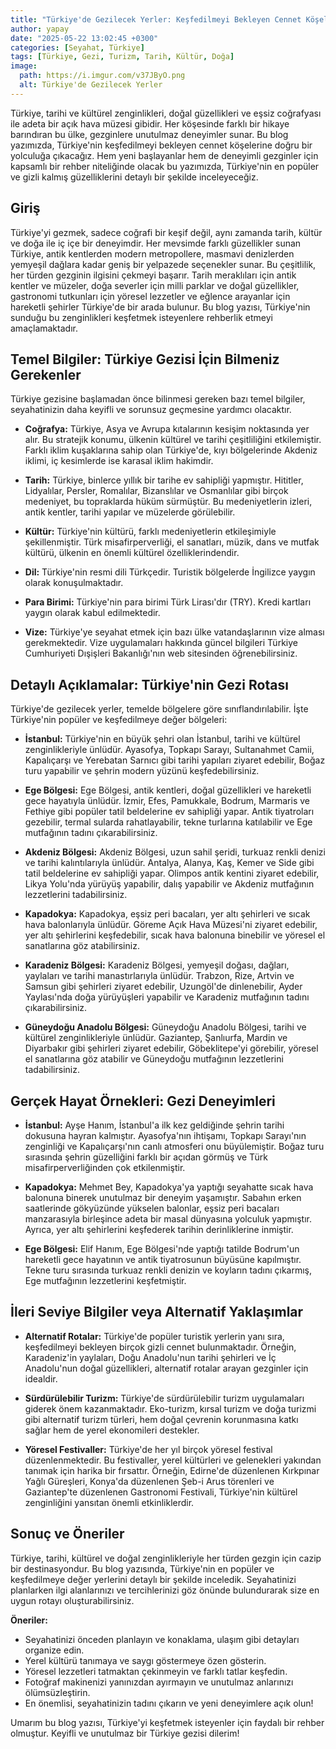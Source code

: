 ```yaml
---
title: "Türkiye'de Gezilecek Yerler: Keşfedilmeyi Bekleyen Cennet Köşeleri"
author: yapay
date: "2025-05-22 13:02:45 +0300"
categories: [Seyahat, Türkiye]
tags: [Türkiye, Gezi, Turizm, Tarih, Kültür, Doğa]
image:
  path: https://i.imgur.com/v37JByO.png
  alt: Türkiye'de Gezilecek Yerler
---
```


Türkiye, tarihi ve kültürel zenginlikleri, doğal güzellikleri ve eşsiz coğrafyası ile adeta bir açık hava müzesi gibidir. Her köşesinde farklı bir hikaye barındıran bu ülke, gezginlere unutulmaz deneyimler sunar. Bu blog yazımızda, Türkiye'nin keşfedilmeyi bekleyen cennet köşelerine doğru bir yolculuğa çıkacağız. Hem yeni başlayanlar hem de deneyimli gezginler için kapsamlı bir rehber niteliğinde olacak bu yazımızda, Türkiye'nin en popüler ve gizli kalmış güzelliklerini detaylı bir şekilde inceleyeceğiz.

## Giriş

Türkiye'yi gezmek, sadece coğrafi bir keşif değil, aynı zamanda tarih, kültür ve doğa ile iç içe bir deneyimdir. Her mevsimde farklı güzellikler sunan Türkiye, antik kentlerden modern metropollere, masmavi denizlerden yemyeşil dağlara kadar geniş bir yelpazede seçenekler sunar. Bu çeşitlilik, her türden gezginin ilgisini çekmeyi başarır. Tarih meraklıları için antik kentler ve müzeler, doğa severler için milli parklar ve doğal güzellikler, gastronomi tutkunları için yöresel lezzetler ve eğlence arayanlar için hareketli şehirler Türkiye'de bir arada bulunur. Bu blog yazısı, Türkiye'nin sunduğu bu zenginlikleri keşfetmek isteyenlere rehberlik etmeyi amaçlamaktadır.

## Temel Bilgiler: Türkiye Gezisi İçin Bilmeniz Gerekenler

Türkiye gezisine başlamadan önce bilinmesi gereken bazı temel bilgiler, seyahatinizin daha keyifli ve sorunsuz geçmesine yardımcı olacaktır.

*   **Coğrafya:** Türkiye, Asya ve Avrupa kıtalarının kesişim noktasında yer alır. Bu stratejik konumu, ülkenin kültürel ve tarihi çeşitliliğini etkilemiştir. Farklı iklim kuşaklarına sahip olan Türkiye'de, kıyı bölgelerinde Akdeniz iklimi, iç kesimlerde ise karasal iklim hakimdir.

*   **Tarih:** Türkiye, binlerce yıllık bir tarihe ev sahipliği yapmıştır. Hititler, Lidyalılar, Persler, Romalılar, Bizanslılar ve Osmanlılar gibi birçok medeniyet, bu topraklarda hüküm sürmüştür. Bu medeniyetlerin izleri, antik kentler, tarihi yapılar ve müzelerde görülebilir.

*   **Kültür:** Türkiye'nin kültürü, farklı medeniyetlerin etkileşimiyle şekillenmiştir. Türk misafirperverliği, el sanatları, müzik, dans ve mutfak kültürü, ülkenin en önemli kültürel özelliklerindendir.

*   **Dil:** Türkiye'nin resmi dili Türkçedir. Turistik bölgelerde İngilizce yaygın olarak konuşulmaktadır.

*   **Para Birimi:** Türkiye'nin para birimi Türk Lirası'dır (TRY). Kredi kartları yaygın olarak kabul edilmektedir.

*   **Vize:** Türkiye'ye seyahat etmek için bazı ülke vatandaşlarının vize alması gerekmektedir. Vize uygulamaları hakkında güncel bilgileri Türkiye Cumhuriyeti Dışişleri Bakanlığı'nın web sitesinden öğrenebilirsiniz.

## Detaylı Açıklamalar: Türkiye'nin Gezi Rotası

Türkiye'de gezilecek yerler, temelde bölgelere göre sınıflandırılabilir. İşte Türkiye'nin popüler ve keşfedilmeye değer bölgeleri:

*   **İstanbul:** Türkiye'nin en büyük şehri olan İstanbul, tarihi ve kültürel zenginlikleriyle ünlüdür. Ayasofya, Topkapı Sarayı, Sultanahmet Camii, Kapalıçarşı ve Yerebatan Sarnıcı gibi tarihi yapıları ziyaret edebilir, Boğaz turu yapabilir ve şehrin modern yüzünü keşfedebilirsiniz.

*   **Ege Bölgesi:** Ege Bölgesi, antik kentleri, doğal güzellikleri ve hareketli gece hayatıyla ünlüdür. İzmir, Efes, Pamukkale, Bodrum, Marmaris ve Fethiye gibi popüler tatil beldelerine ev sahipliği yapar. Antik tiyatroları gezebilir, termal sularda rahatlayabilir, tekne turlarına katılabilir ve Ege mutfağının tadını çıkarabilirsiniz.

*   **Akdeniz Bölgesi:** Akdeniz Bölgesi, uzun sahil şeridi, turkuaz renkli denizi ve tarihi kalıntılarıyla ünlüdür. Antalya, Alanya, Kaş, Kemer ve Side gibi tatil beldelerine ev sahipliği yapar. Olimpos antik kentini ziyaret edebilir, Likya Yolu'nda yürüyüş yapabilir, dalış yapabilir ve Akdeniz mutfağının lezzetlerini tadabilirsiniz.

*   **Kapadokya:** Kapadokya, eşsiz peri bacaları, yer altı şehirleri ve sıcak hava balonlarıyla ünlüdür. Göreme Açık Hava Müzesi'ni ziyaret edebilir, yer altı şehirlerini keşfedebilir, sıcak hava balonuna binebilir ve yöresel el sanatlarına göz atabilirsiniz.

*   **Karadeniz Bölgesi:** Karadeniz Bölgesi, yemyeşil doğası, dağları, yaylaları ve tarihi manastırlarıyla ünlüdür. Trabzon, Rize, Artvin ve Samsun gibi şehirleri ziyaret edebilir, Uzungöl'de dinlenebilir, Ayder Yaylası'nda doğa yürüyüşleri yapabilir ve Karadeniz mutfağının tadını çıkarabilirsiniz.

*   **Güneydoğu Anadolu Bölgesi:** Güneydoğu Anadolu Bölgesi, tarihi ve kültürel zenginlikleriyle ünlüdür. Gaziantep, Şanlıurfa, Mardin ve Diyarbakır gibi şehirleri ziyaret edebilir, Göbeklitepe'yi görebilir, yöresel el sanatlarına göz atabilir ve Güneydoğu mutfağının lezzetlerini tadabilirsiniz.

## Gerçek Hayat Örnekleri: Gezi Deneyimleri

*   **İstanbul:** Ayşe Hanım, İstanbul'a ilk kez geldiğinde şehrin tarihi dokusuna hayran kalmıştır. Ayasofya'nın ihtişamı, Topkapı Sarayı'nın zenginliği ve Kapalıçarşı'nın canlı atmosferi onu büyülemiştir. Boğaz turu sırasında şehrin güzelliğini farklı bir açıdan görmüş ve Türk misafirperverliğinden çok etkilenmiştir.

*   **Kapadokya:** Mehmet Bey, Kapadokya'ya yaptığı seyahatte sıcak hava balonuna binerek unutulmaz bir deneyim yaşamıştır. Sabahın erken saatlerinde gökyüzünde yükselen balonlar, eşsiz peri bacaları manzarasıyla birleşince adeta bir masal dünyasına yolculuk yapmıştır. Ayrıca, yer altı şehirlerini keşfederek tarihin derinliklerine inmiştir.

*   **Ege Bölgesi:** Elif Hanım, Ege Bölgesi'nde yaptığı tatilde Bodrum'un hareketli gece hayatının ve antik tiyatrosunun büyüsüne kapılmıştır. Tekne turu sırasında turkuaz renkli denizin ve koyların tadını çıkarmış, Ege mutfağının lezzetlerini keşfetmiştir.

## İleri Seviye Bilgiler veya Alternatif Yaklaşımlar

*   **Alternatif Rotalar:** Türkiye'de popüler turistik yerlerin yanı sıra, keşfedilmeyi bekleyen birçok gizli cennet bulunmaktadır. Örneğin, Karadeniz'in yaylaları, Doğu Anadolu'nun tarihi şehirleri ve İç Anadolu'nun doğal güzellikleri, alternatif rotalar arayan gezginler için idealdir.

*   **Sürdürülebilir Turizm:** Türkiye'de sürdürülebilir turizm uygulamaları giderek önem kazanmaktadır. Eko-turizm, kırsal turizm ve doğa turizmi gibi alternatif turizm türleri, hem doğal çevrenin korunmasına katkı sağlar hem de yerel ekonomileri destekler.

*   **Yöresel Festivaller:** Türkiye'de her yıl birçok yöresel festival düzenlenmektedir. Bu festivaller, yerel kültürleri ve gelenekleri yakından tanımak için harika bir fırsattır. Örneğin, Edirne'de düzenlenen Kırkpınar Yağlı Güreşleri, Konya'da düzenlenen Şeb-i Arus törenleri ve Gaziantep'te düzenlenen Gastronomi Festivali, Türkiye'nin kültürel zenginliğini yansıtan önemli etkinliklerdir.

## Sonuç ve Öneriler

Türkiye, tarihi, kültürel ve doğal zenginlikleriyle her türden gezgin için cazip bir destinasyondur. Bu blog yazısında, Türkiye'nin en popüler ve keşfedilmeye değer yerlerini detaylı bir şekilde inceledik. Seyahatinizi planlarken ilgi alanlarınızı ve tercihlerinizi göz önünde bulundurarak size en uygun rotayı oluşturabilirsiniz.

**Öneriler:**

*   Seyahatinizi önceden planlayın ve konaklama, ulaşım gibi detayları organize edin.
*   Yerel kültürü tanımaya ve saygı göstermeye özen gösterin.
*   Yöresel lezzetleri tatmaktan çekinmeyin ve farklı tatlar keşfedin.
*   Fotoğraf makinenizi yanınızdan ayırmayın ve unutulmaz anlarınızı ölümsüzleştirin.
*   En önemlisi, seyahatinizin tadını çıkarın ve yeni deneyimlere açık olun!

Umarım bu blog yazısı, Türkiye'yi keşfetmek isteyenler için faydalı bir rehber olmuştur. Keyifli ve unutulmaz bir Türkiye gezisi dilerim!